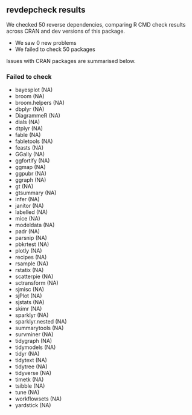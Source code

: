 ## revdepcheck results

We checked 50 reverse dependencies, comparing R CMD check results across CRAN and dev versions of this package.

 * We saw 0 new problems
 * We failed to check 50 packages

Issues with CRAN packages are summarised below.

### Failed to check

* bayesplot       (NA)
* broom           (NA)
* broom.helpers   (NA)
* dbplyr          (NA)
* DiagrammeR      (NA)
* dials           (NA)
* dtplyr          (NA)
* fable           (NA)
* fabletools      (NA)
* feasts          (NA)
* GGally          (NA)
* ggfortify       (NA)
* ggmap           (NA)
* ggpubr          (NA)
* ggraph          (NA)
* gt              (NA)
* gtsummary       (NA)
* infer           (NA)
* janitor         (NA)
* labelled        (NA)
* mice            (NA)
* modeldata       (NA)
* padr            (NA)
* parsnip         (NA)
* pbkrtest        (NA)
* plotly          (NA)
* recipes         (NA)
* rsample         (NA)
* rstatix         (NA)
* scatterpie      (NA)
* sctransform     (NA)
* sjmisc          (NA)
* sjPlot          (NA)
* sjstats         (NA)
* skimr           (NA)
* sparklyr        (NA)
* sparklyr.nested (NA)
* summarytools    (NA)
* survminer       (NA)
* tidygraph       (NA)
* tidymodels      (NA)
* tidyr           (NA)
* tidytext        (NA)
* tidytree        (NA)
* tidyverse       (NA)
* timetk          (NA)
* tsibble         (NA)
* tune            (NA)
* workflowsets    (NA)
* yardstick       (NA)
